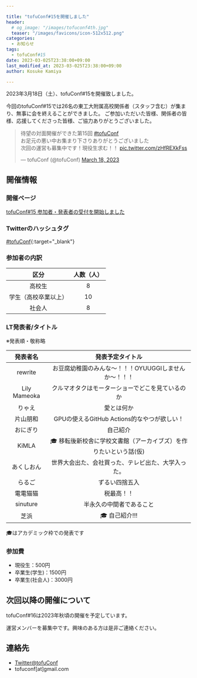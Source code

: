 ```yaml
---

title: "tofuConf#15を開催しました"
header:
  # og_image: "/images/tofuconf4th.jpg"
  teaser: "/images/favicons/icon-512x512.png"
categories: 
  - お知らせ
tags:
  - tofuConf#15
date: 2023-03-025T23:38:00+09:00
last_modified_at: 2023-03-025T23:38:00+09:00
author: Kosuke Kamiya

---
```


2023年3月18日（土）、tofuConf#15を開催致しました。

今回のtofuConf#15では26名の東工大附属高校関係者（スタッフ含む）が集まり、無事に会を終えることができました。
ご参加いただいた皆様、関係者の皆様、応援してくださった皆様、ご協力ありがとうございました。


<blockquote class="twitter-tweet"><p lang="ja" dir="ltr">待望の対面開催ができた第15回 <a href="https://twitter.com/hashtag/tofuConf?src=hash&amp;ref_src=twsrc%5Etfw">#tofuConf</a><br>お足元の悪い中お集まり下さりありがとうございました<br>次回の運営も募集中です！現役生求む！！ <a href="https://t.co/zHfREXkFss">pic.twitter.com/zHfREXkFss</a></p>&mdash; tofuConf (@tofuConf) <a href="https://twitter.com/tofuConf/status/1637009435670507522?ref_src=twsrc%5Etfw">March 18, 2023</a></blockquote> <script async src="https://platform.twitter.com/widgets.js" charset="utf-8"></script>

## 開催情報

### 開催ページ

[tofuConf#15 参加者・発表者の受付を開始しました](/2023-02-23/15th-tofuconf-general.html)

### Twitterのハッシュタグ

[#tofuConf](https://twitter.com/hashtag/tofuConf){:target="_blank"}

### 参加者の内訳

| 区分 | 人数（人） |
|:----:|:----------:|
| 高校生 | 8 |
| 学生（高校卒業以上） | 10 |
| 社会人 | 8 |

### LT発表者/タイトル

※発表順・敬称略

| 発表者名 | 発表予定タイトル |
|:--------:|:----------------------:|
|rewrite|お豆腐幼稚園のみんな～！！！OYUUGGIしませんか～！！！|
|Lily Mameoka|クルマオタクはモーターショーでどこを見ているのか|
|りゃえ|愛とは何か|
|片山朋和|GPUの使えるGitHub Actions的なやつが欲しい！|
|おにぎり|自己紹介|
|KiMLA|🎓 移転後新校舎に学校文書館（アーカイブズ）を作りたいという話(仮)|
|あくしおん|世界大会出た、会社買った、テレビ出た、大学入った。|
|らるご|ずるい四捨五入|
|電電猫猫|税最高！！|
|sinuture|半永久の中間者であること|
|芝浜|🎓 自己紹介!!!|

🎓はアカデミック枠での発表です

### 参加費

* 現役生：500円
* 卒業生(学生)：1500円
* 卒業生(社会人)：3000円

<!-- 会計報告は[こちら](/2023-03-25/financial-report.html)です。-->

## 次回以降の開催について

tofuConf#16は2023年秋頃の開催を予定しています。

運営メンバーを募集中です。興味のある方は是非ご連絡ください。

## 連絡先

* [Twitter@tofuConf](https://twitter.com/tofuConf)
* tofuconf[at]gmail.com

